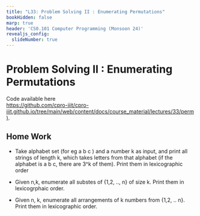 ```yaml
---
title: "L33: Problem Solving II : Enumerating Permutations"
bookHidden: false
marp: true
header: 'CS0.101 Computer Programming (Monsoon 24)'
revealjs_config:
  slideNumber: true
---
```


# Problem Solving II : Enumerating Permutations

Code available here    
[https://github.com/cpro-iiit/cpro-iiit.github.io/tree/main/web/content/docs/course_material/lectures/33/perm)](https://github.com/cpro-iiit/cpro-iiit.github.io/tree/main/web/content/docs/course_material/lectures/33/perm).

## Home Work

- Take alphabet set (for eg a b c ) and a number k as input, and print all strings of length k, which takes letters from that alphabet (if the alphabet is a b c, there are 3^k of them). Print them in lexicographic order

- Given n,k, enumerate all substes of {1,2, .., n} of size k. Print them in lexicogrphaic order.

- Given n, k, enumerate all arrangements of k numbers from {1,2, .. n}. Print them in lexicographic order. 
